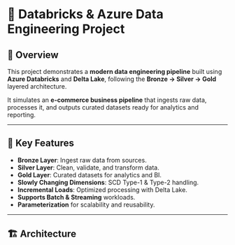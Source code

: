 # 🚀 Databricks & Azure Data Engineering Project

## 📌 Overview
This project demonstrates a **modern data engineering pipeline** built using **Azure Databricks** and **Delta Lake**, following the **Bronze → Silver → Gold** layered architecture.  

It simulates an **e-commerce business pipeline** that ingests raw data, processes it, and outputs curated datasets ready for analytics and reporting.  

---

## 🔑 Key Features
- **Bronze Layer**: Ingest raw data from sources.  
- **Silver Layer**: Clean, validate, and transform data.  
- **Gold Layer**: Curated datasets for analytics and BI.  
- **Slowly Changing Dimensions**: SCD Type-1 & Type-2 handling.  
- **Incremental Loads**: Optimized processing with Delta Lake.  
- **Supports Batch & Streaming** workloads.  
- **Parameterization** for scalability and reusability.  

---

## 🏗 Architecture
